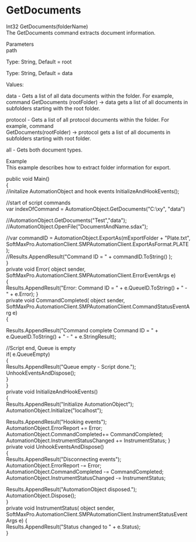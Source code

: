 # GetDocuments

Int32 GetDocuments(folderName)\
The GetDocuments command extracts document information.

Parameters\
path

Type: String, Default = root

Type: String, Default = data

Values:

data - Gets a list of all data documents within the folder. For example, command GetDocuments (rootFolder) -> data gets a list of all documents in subfolders starting with the root folder.

protocol - Gets a list of all protocol documents within the folder. For example, command\
GetDocuments(rootFolder) -> protocol gets a list of all documents in subfolders starting with root folder.

all - Gets both document types.

Example\
This example describes how to extract folder information for export.

public void Main()\
{\
//initalize AutomationObject and hook events InitializeAndHookEvents();

//start of script commands\
var indexOfCommand = AutomationObject.GetDocuments("C:\xy", "data")

//AutomationObject.GetDocuments("Test","data"); //AutomationObject.OpenFile("DocumentAndName.sdax");

//var commandID = AutomationObject.ExportAs(mExportFolder + "Plate.txt",\
SoftMaxPro.AutomationClient.SMPAutomationClient.ExportAsFormat.PLATE );\
//Results.AppendResult("Command ID = " + commandID.ToString() );\
}\
private void Error( object sender,\
SoftMaxPro.AutomationClient.SMPAutomationClient.ErrorEventArgs e)\
{\
Results.AppendResult("Error: Command ID = " + e.QueueID.ToString() + " - " + e.Error); }\
private void CommandCompleted( object sender,\
SoftMaxPro.AutomationClient.SMPAutomationClient.CommandStatusEventArg e)\
{

Results.AppendResult("Command complete Command ID = " + e.QueueID.ToString() + " - " + e.StringResult);

//Script end, Queue is empty\
if( e.QueueEmpty)\
{\
Results.AppendResult("Queue empty - Script done."); UnhookEventsAndDispose();\
}\
}\
private void InitializeAndHookEvents()\
{\
Results.AppendResult("Initialize AutomationObject"); AutomationObject.Initialize("localhost");

Results.AppendResult("Hooking events");\
AutomationObject.ErrorReport += Error;\
AutomationObject.CommandCompleted+= CommandCompleted;\
AutomationObject.InstrumentStatusChanged += InstrumentStatus; }\
private void UnhookEventsAndDispose()\
{\
Results.AppendResult("Disconnecting events");\
AutomationObject.ErrorReport -= Error;\
AutomationObject.CommandCompleted -= CommandCompleted;\
AutomationObject.InstrumentStatusChanged -= InstrumentStatus;

Results.AppendResult("AutomationObject disposed.");\
AutomationObject.Dispose();\
}\
private void InstrumentStatus( object sender,\
SoftMaxPro.AutomationClient.SMPAutomationClient.InstrumentStatusEventArgs e) {\
Results.AppendResult("Status changed to " + e.Status);\
}
